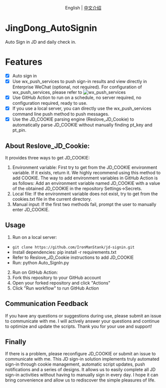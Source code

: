 
<p align="center">
    English | <a href="./README_CN.md">中文介绍</a>
</p>

# JingDong_AutoSignin
Auto Sign in JD and daily check in.
# Features
- [x] Auto sign in
- [x] Use wx_push_services to push sign-in results and view directly in Enterprise WeChat (optional, not required). For configuration of wx_push_services, please refer to ![wx_push_services](https://github.com/IronManStank/WX-Push-Services)
- [x] Use GitHub Action to run on a schedule, no server required, no configuration required, ready to use. 
- [x] If you use a local server, you can directly use the wx_push_services command line push method to push messages.
- [x] Use the JD_COOKIE parsing engine (Reslove_JD_Cookie) to automatically parse JD_COOKIE without manually finding pt_key and pt_pin.
## About Reslove_JD_Cookie:
It provides three ways to get JD_COOKIE:
1. Environment variable: First try to get from the JD_COOKIE environment variable. If it exists, return it. We highly recommend using this method to add COOKIE. 
The way to add environment variables in GitHub Action is as follows:
Add an environment variable named JD_COOKIE with a value of the obtained JD_COOKIE in the repository Settings->Secrets.
2. Local file: If the environment variable does not exist, try to get from the cookies.txt file in the current directory. 
3. Manual input: If the first two methods fail, prompt the user to manually enter JD_COOKIE.
## Usage
1. Run on a local server:
- `git clone https://github.com/IronManStank/jd-signin.git`
- Install dependencies: 
pip install -r requirements.txt
- Refer to Reslove_JD_Cookie instructions to add JD_COOKIE
- Run: 
python Auto_SignIn.py

2. Run on GitHub Action: 
1. Fork this repository to your GitHub account 
2. Open your forked repository and click "Actions" 
3. Click "Run workflow" to run GitHub Action 
## Communication Feedback
If you have any questions or suggestions during use, please submit an issue to communicate with me. 
I will actively answer your questions and continue to optimize and update the scripts. Thank you for your use and support!
## Finally 
If there is a problem, please reconfigure JD_COOKIE or submit an issue to communicate with me. 
This JD sign-in solution implements truly automated sign-in through cookie management, automatic script updates, push notifications and a series of designs. It allows us to easily complete all JD sign-in activities without having to manually sign in every day. 
I hope it can bring convenience and allow us to rediscover the simple pleasures of life.